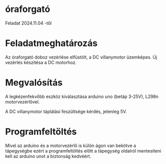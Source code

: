 # óraforgató
Feladat 2024.11.04 -től

# Feladatmeghatározás
Az óraforgató doboz vezérlése elfüstölt, a DC villanymotor üzemképes. Új vezérlés készítésa a DC motorhoz.<br>


# Megvalósítás
A legkézenfekvőbb eszköz kiválasztása arduino uno (betáp 3-25V), L298n motorvezérlővel.

A DC villanymotor táplálási feszültsége kérdés, jelenleg 5V.


# Programfeltöltés
Mivel az arduino és a motorvezérlő is külön ágon van bekötve a tápegységbe ezért a programfeltöltés előtt a tápegység oldalról 
mentesíteni kell az arduino unot a biztonság kedvéért.